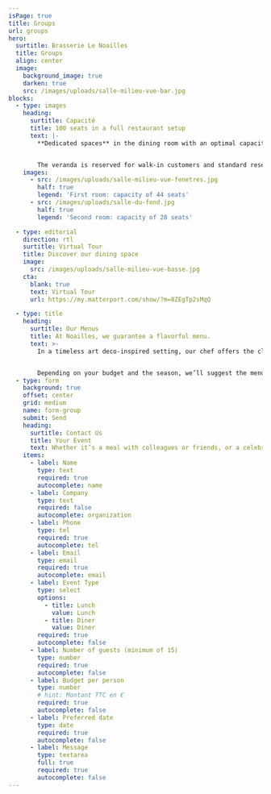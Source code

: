 ```yaml
---
isPage: true
title: Groups
url: groups
hero:
  surtitle: Brasserie Le Noailles
  title: Groups
  align: center
  image:
    background_image: true
    darken: true
    src: /images/uploads/salle-milieu-vue-bar.jpg
blocks:
  - type: images
    heading:
      surtitle: Capacité
      title: 100 seats in a full restaurant setup
      text: |-
        **Dedicated spaces** in the dining room with an optimal capacity of **72 seats**


        The veranda is reserved for walk-in customers and standard reservations unless the brasserie is fully privatized.
    images:
      - src: /images/uploads/salle-milieu-vue-fenetres.jpg
        half: true
        legend: 'First room: capacity of 44 seats'
      - src: /images/uploads/salle-du-fond.jpg
        half: true
        legend: 'Second room: capacity of 28 seats'

  - type: editorial
    direction: rtl
    surtitle: Virtual Tour
    title: Discover our dining space
    image:
      src: /images/uploads/salle-milieu-vue-basse.jpg
    cta:
      blank: true
      text: Virtual Tour
      url: https://my.matterport.com/show/?m=8ZEgTp2sMqQ

  - type: title
    heading:
      surtitle: Our Menus
      title: At Noailles, we guarantee a flavorful menu.
      text: >-
        In a timeless art deco-inspired setting, our chef offers the classics of a Parisian brasserie alongside regional specialties such as Grenier Médocain, Duck Confit, or the Beautiful 300g Grilled Entrecôte with Bordelaise Sauce…


        Depending on your budget and the season, we’ll suggest the menu best suited to your desires.
  - type: form
    background: true
    offset: center
    grid: medium
    name: form-group
    submit: Send
    heading:
      surtitle: Contact Us
      title: Your Event
      text: Whether it’s a meal with colleagues or friends, or a celebration in a private or professional setting, le Noailles offers the perfect venue for any occasion.
    items:
      - label: Name
        type: text
        required: true
        autocomplete: name
      - label: Company
        type: text
        required: false
        autocomplete: organization
      - label: Phone
        type: tel
        required: true
        autocomplete: tel
      - label: Email
        type: email
        required: true
        autocomplete: email
      - label: Event Type
        type: select
        options:
          - title: Lunch
            value: Lunch
          - title: Diner
            value: Diner
        required: true
        autocomplete: false
      - label: Number of guests (minimum of 15)
        type: number
        required: true
        autocomplete: false
      - label: Budget per person
        type: number
        # hint: Montant TTC en €
        required: true
        autocomplete: false
      - label: Preferred date
        type: date
        required: true
        autocomplete: false
      - label: Message
        type: textarea
        full: true
        required: true
        autocomplete: false
---
```

